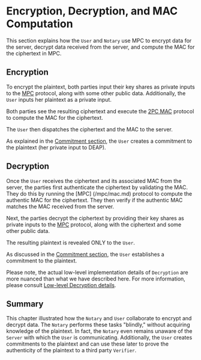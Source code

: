 # Encryption, Decryption, and MAC Computation

This section explains how the `User` and `Notary` use MPC to encrypt data for the server, decrypt data received from the server, and compute the MAC for the ciphertext in MPC.

## Encryption

To encrypt the plaintext, both parties input their key shares as private inputs to the [MPC](/mpc/deap.md) protocol, along with some other public data. Additionally, the `User` inputs her plaintext as a private input.

Both parties see the resulting ciphertext and execute the [2PC MAC](../../mpc/mac.md) protocol to compute the MAC for the ciphertext.

The `User` then dispatches the ciphertext and the MAC to the server.

As explained in the [Commitment section](commitment.md), the `User` creates a commitment to the plaintext (her private input to DEAP).

## Decryption

Once the `User` receives the ciphertext and its associated MAC from the server, the parties first authenticate the ciphertext by validating the MAC. They do this by running the [MPC] (/mpc/mac.md) protocol to compute the authentic MAC for the ciphertext. They then verify if the authentic MAC matches the MAC received from the server.

Next, the parties decrypt the ciphertext by providing their key shares as private inputs to the [MPC](/mpc/deap.md) protocol, along with the ciphertext and some other public data.

The resulting plaintext is revealed ONLY to the `User`.

As discussed in the [Commitment section](/protocol/notarization/commitment.md), the `User` establishes a commitment to the plaintext.

Please note, the actual low-level implementation details of `Decryption` are more nuanced than what we have described here. For more information, please consult [Low-level Decryption details](/mpc/encryption.md).

## Summary

This chapter illustrated how the `Notary` and `User` collaborate to encrypt and decrypt data. The `Notary` performs these tasks "blindly," without acquiring knowledge of the plaintext. In fact, the `Notary` even remains unaware of the `Server` with which the `User` is communicating. Additionally, the `User` creates commitments to the plaintext and can use these later to prove the authenticity of the plaintext to a third party `Verifier`.
